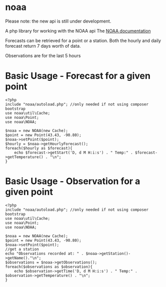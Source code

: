 # noaa
Please note: the new api is still under development. 

A php library for working with the NOAA api
The [NOAA documentation](https://www.weather.gov/documentation/services-web-api)

Forecasts can be retrieved for a point or a station.
Both the hourly and daily forecast return 7 days worth of data.

Observations are for the last 5 hours

Basic Usage - Forecast for a given point
==========================================

    <?php
	include "noaa/autoload.php"; //only needed if not using composer bootstrap
    use noaa\util\Cache;
    use noaa\Point;
    use noaa\NOAA;

    $noaa = new NOAA(new Cache);
    $point = new Point(43.43, -90.80);
    $noaa->setPoint($point);
    $hourly = $noaa->getHourlyForecast();
    foreach($hourly as $forecast){
        echo $forecast->getStart('D, d M H:i:s') . " Temp:" . $forecast->getTemperature() . "\n";
    }

Basic Usage - Observation for a given point
==========================================

    <?php
	include "noaa/autoload.php"; //only needed if not using composer bootstrap
    use noaa\util\Cache;
    use noaa\Point;
    use noaa\NOAA;

    $noaa = new NOAA(new Cache);
    $point = new Point(43.43, -90.80);
    $noaa->setPoint($point);
    //get a station
    echo "Observations recorded at: " . $noaa->getStation()->getName()."\n";
    $observations = $noaa->getObservations();
    foreach($observations as $observation){
        echo $observation->getTime('D, d M H:i:s') . " Temp:" . $observation->getTemperature() . "\n";
    }
